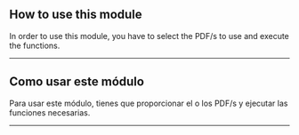 ## How to use this module
In order to use this module, you have to select the PDF/s to use and execute the functions.

---

## Como usar este módulo
Para usar este módulo, tienes que proporcionar el o los PDF/s y ejecutar las funciones necesarias.


---




